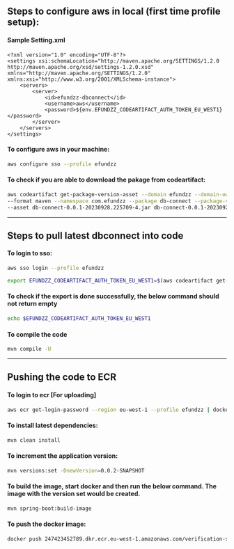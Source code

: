 ## Steps to configure aws in local (first time profile setup):
#### Sample Setting.xml
    <?xml version="1.0" encoding="UTF-8"?>
    <settings xsi:schemaLocation="http://maven.apache.org/SETTINGS/1.2.0 http://maven.apache.org/xsd/settings-1.2.0.xsd" xmlns="http://maven.apache.org/SETTINGS/1.2.0"
    xmlns:xsi="http://www.w3.org/2001/XMLSchema-instance">
        <servers>
            <server>
                <id>efundzz-dbconnect</id>
                <username>aws</username>
                <password>${env.EFUNDZZ_CODEARTIFACT_AUTH_TOKEN_EU_WEST1}</password>
            </server>
        </servers>
    </settings>

#### To configure aws in your machine:
```bash 
aws configure sso --profile efundzz
```

#### To check if you are able to download the pakage from codeartifact:
```bash
aws codeartifact get-package-version-asset --domain efundzz --domain-owner 247423452789 --repository dbconnect \
--format maven --namespace com.efundzz --package db-connect --package-version 0.0.1-SNAPSHOT \
--asset db-connect-0.0.1-20230928.225709-4.jar db-connect-0.0.1-20230928.225709-4.jar
```

------------------------------------------------------------------------------------------

## Steps to pull latest dbconnect into code
#### To login to sso:
```bash
aws sso login --profile efundzz
```

```bash
export EFUNDZZ_CODEARTIFACT_AUTH_TOKEN_EU_WEST1=$(aws codeartifact get-authorization-token --domain efundzz --domain-owner 247423452789 --profile efundzz --region eu-west-1 --query authorizationToken --output text)
```

#### To check if the export is done successfully, the below command should not return empty
```bash
echo $EFUNDZZ_CODEARTIFACT_AUTH_TOKEN_EU_WEST1
```

#### To compile the code
```bash
mvn compile -U
```

------------------------------------------------------------------------------------------

## Pushing the code to ECR
#### To login to ecr [For uploading]
```bash
aws ecr get-login-password --region eu-west-1 --profile efundzz | docker login --username AWS --password-stdin 247423452789.dkr.ecr.eu-west-1.amazonaws.com
```

#### To install latest dependencies:
```bash
mvn clean install
```

#### To increment the application version:
```bash
mvn versions:set -DnewVersion=0.0.2-SNAPSHOT
```

#### To build the image, start docker and then run the below command. The image with the version set would be created.
```bash
mvn spring-boot:build-image
```

#### To push the docker image:
```bash
docker push 247423452789.dkr.ecr.eu-west-1.amazonaws.com/verification-service:0.0.2-SNAPSHOT
```